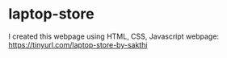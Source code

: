 # laptop-store
I created this webpage using HTML, CSS, Javascript 
webpage: https://tinyurl.com/laptop-store-by-sakthi

